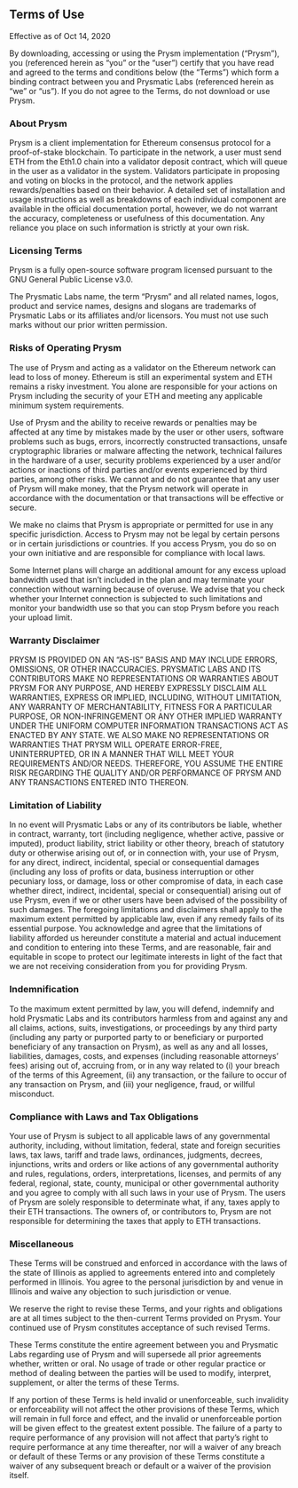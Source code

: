 ## Terms of Use

Effective as of Oct 14, 2020

By downloading, accessing or using the Prysm implementation (“Prysm”), you (referenced herein as “you” or the “user”) certify that you have read and agreed to the terms and conditions below (the “Terms”) which form a binding contract between you and Prysmatic Labs (referenced herein as “we” or “us”). If you do not agree to the Terms, do not download or use Prysm.

### About Prysm
Prysm is a client implementation for Ethereum consensus protocol for a proof-of-stake blockchain. To participate in the network, a user must send ETH from the Eth1.0 chain into a validator deposit contract, which will queue in the user as a validator in the system. Validators participate in proposing and voting on blocks in the protocol, and the network applies rewards/penalties based on their behavior. A detailed set of installation and usage instructions as well as breakdowns of each individual component are available in the official documentation portal, however, we do not warrant the accuracy, completeness or usefulness of this documentation. Any reliance you place on such information is strictly at your own risk.

### Licensing Terms
Prysm is a fully open-source software program licensed pursuant to the GNU General Public License v3.0.

The Prysmatic Labs name, the term “Prysm” and all related names, logos, product and service names, designs and slogans are trademarks of Prysmatic Labs or its affiliates and/or licensors. You must not use such marks without our prior written permission.

### Risks of Operating Prysm
The use of Prysm and acting as a validator on the Ethereum network can lead to loss of money. Ethereum is still an experimental system and ETH remains a risky investment. You alone are responsible for your actions on Prysm including the security of your ETH and meeting any applicable minimum system requirements.

Use of Prysm and the ability to receive rewards or penalties may be affected at any time by mistakes made by the user or other users, software problems such as bugs, errors, incorrectly constructed transactions, unsafe cryptographic libraries or malware affecting the network, technical failures in the hardware of a user, security problems experienced by a user and/or actions or inactions of third parties and/or events experienced by third parties, among other risks. We cannot and do not guarantee that any user of Prysm will make money, that the Prysm network will operate in accordance with the documentation or that transactions will be effective or secure.

We make no claims that Prysm is appropriate or permitted for use in any specific jurisdiction. Access to Prysm may not be legal by certain persons or in certain jurisdictions or countries. If you access Prysm, you do so on your own initiative and are responsible for compliance with local laws.

Some Internet plans will charge an additional amount for any excess upload bandwidth used that isn’t included in the plan and may terminate your connection without warning because of overuse. We advise that you check whether your Internet connection is subjected to such limitations and monitor your bandwidth use so that you can stop Prysm before you reach your upload limit.

### Warranty Disclaimer
PRYSM IS PROVIDED ON AN “AS-IS” BASIS AND MAY INCLUDE ERRORS, OMISSIONS, OR OTHER INACCURACIES. PRYSMATIC LABS AND ITS CONTRIBUTORS MAKE NO REPRESENTATIONS OR WARRANTIES ABOUT PRYSM FOR ANY PURPOSE, AND HEREBY EXPRESSLY DISCLAIM ALL WARRANTIES, EXPRESS OR IMPLIED, INCLUDING, WITHOUT LIMITATION, ANY WARRANTY OF MERCHANTABILITY, FITNESS FOR A PARTICULAR PURPOSE, OR NON-INFRINGEMENT OR ANY OTHER IMPLIED WARRANTY UNDER THE UNIFORM COMPUTER INFORMATION TRANSACTIONS ACT AS ENACTED BY ANY STATE. WE ALSO MAKE NO REPRESENTATIONS OR WARRANTIES THAT PRYSM WILL OPERATE ERROR-FREE, UNINTERRUPTED, OR IN A MANNER THAT WILL MEET YOUR REQUIREMENTS AND/OR NEEDS. THEREFORE, YOU ASSUME THE ENTIRE RISK REGARDING THE QUALITY AND/OR PERFORMANCE OF PRYSM AND ANY TRANSACTIONS ENTERED INTO THEREON.

### Limitation of Liability
In no event will Prysmatic Labs or any of its contributors be liable, whether in contract, warranty, tort (including negligence, whether active, passive or imputed), product liability, strict liability or other theory, breach of statutory duty or otherwise arising out of, or in connection with, your use of Prysm, for any direct, indirect, incidental, special or consequential damages (including any loss of profits or data, business interruption or other pecuniary loss, or damage, loss or other compromise of data, in each case whether direct, indirect, incidental, special or consequential) arising out of use Prysm, even if we or other users have been advised of the possibility of such damages. The foregoing limitations and disclaimers shall apply to the maximum extent permitted by applicable law, even if any remedy fails of its essential purpose. You acknowledge and agree that the limitations of liability afforded us hereunder constitute a material and actual inducement and condition to entering into these Terms, and are reasonable, fair and equitable in scope to protect our legitimate interests in light of the fact that we are not receiving consideration from you for providing Prysm.

### Indemnification
To the maximum extent permitted by law, you will defend, indemnify and hold Prysmatic Labs and its contributors harmless from and against any and all claims, actions, suits, investigations, or proceedings by any third party (including any party or purported party to or beneficiary or purported beneficiary of any transaction on Prysm), as well as any and all losses, liabilities,
damages, costs, and expenses (including reasonable attorneys’ fees) arising out of, accruing from, or in any way related to (i) your breach of the terms of this Agreement, (ii) any transaction, or the failure to occur of any transaction on Prysm, and (iii) your negligence, fraud, or willful misconduct.

### Compliance with Laws and Tax Obligations
Your use of Prysm is subject to all applicable laws of any governmental authority, including, without limitation, federal, state and foreign securities laws, tax laws, tariff and trade laws, ordinances, judgments, decrees, injunctions, writs and orders or like actions of any governmental authority and rules, regulations, orders, interpretations, licenses, and permits of any federal,
regional, state, county, municipal or other governmental authority and you agree to comply with all such laws in your use of Prysm. The users of Prysm are solely responsible to determinate what, if any, taxes apply to their ETH transactions. The owners of, or contributors to, Prysm are not responsible for determining the taxes that apply to ETH transactions.

### Miscellaneous
These Terms will be construed and enforced in accordance with the laws of the state of Illinois as applied to agreements entered into and completely performed in Illinois. You agree to the personal jurisdiction by and venue in Illinois and waive any objection to such jurisdiction or venue.

We reserve the right to revise these Terms, and your rights and obligations are at all times subject to the then-current Terms provided on Prysm. Your continued use of Prysm constitutes acceptance of such revised Terms.

These Terms constitute the entire agreement between you and Prysmatic Labs regarding use of Prysm and will supersede all prior agreements whether, written or oral. No usage of trade or other regular practice or method of dealing between the parties will be used to modify, interpret, supplement, or alter the terms of these Terms.

If any portion of these Terms is held invalid or unenforceable, such invalidity or enforceability will not affect the other provisions of these Terms, which will remain in full force and effect, and the invalid or unenforceable portion will be given effect to the greatest extent possible. The failure of a party to require performance of any provision will not affect that party’s right to require performance at any time thereafter, nor will a waiver of any breach or default of these Terms or any provision of these Terms constitute a waiver of any subsequent breach or default or a waiver of the provision itself.